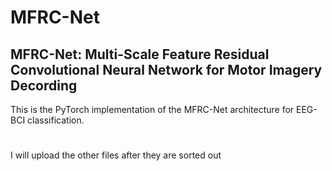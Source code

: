 # MFRC-Net
## MFRC-Net: Multi-Scale Feature Residual Convolutional Neural Network for Motor Imagery Decording
This is the PyTorch implementation of the MFRC-Net architecture for EEG-BCI classification.

#
I will upload the other files after they are sorted out
